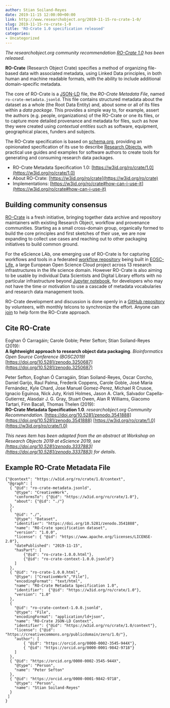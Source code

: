 ```yaml
---
author: Stian Soiland-Reyes
date: 2019-11-15 12:00:00+00:00
link: http://www.researchobject.org/2019-11-15-ro-crate-1-0/
slug: 2019-11-15-ro-crate-1-0
title: 'RO-Crate 1.0 specification released'
categories:
- Uncategorized
---
```


_The researchobject.org community recommendation [RO-Crate 1.0](https://w3id.org/ro/crate/1.0) has been released._

**RO-Crate** (Research Object Crate) specifies a method of organizing file-based data with associated metadata, using Linked Data principles, in both human and machine readable formats, with the ability to include additional domain-specific metadata.

The core of RO-Crate is a [JSON-LD](https://json-ld.org/) file, the _RO-Crate Metadata File_, named `ro-crate-metadata.jsonld`. This file contains structured metadata about the dataset as a whole (the Root Data Entity) and, about some or all of its files within a _data package_. This provides a simple way to, for example, assert the authors (e.g. people, organizations) of the RO-Crate or one its files, or to capture more detailed provenance and metadata for files, such as how they were created using _contextual entities_ such as software, equipment, geographical places, funders and subjects.

The RO-Crate specification is based on [schema.org](http://schema.org), providing an opinionated specification of its use to describe [Research Objects](http://www.researchobject.org/), with practical use guides and examples for software authors to create tools for generating and consuming research data packages.

*   RO-Crate Metadata Specification 1.0: [https://w3id.org/ro/crate/1.0](https://w3id.org/ro/crate/1.0)
*   About RO-Crate: [https://w3id.org/ro/crate](https://w3id.org/ro/crate)
*   Implementations: [https://w3id.org/ro/crate#how-can-i-use-it](https://w3id.org/ro/crate#how-can-i-use-it)

## Building community consensus

[RO-Crate](https://w3id.org/ro/crate) is a fresh initiative, bringing together data archive and repository maintainers with existing Research Object, workflow and provenance communities. Starting as a small cross-domain group, organically formed to build the core principles and first sketches of their use, we are now expanding to collect use cases and reaching out to other packaging initiatives to build common ground.

For the eScience LAb, one emerging use of RO-Crate is for capturing workflows and tools in a federated [workflow repository](https://esciencelab.org.uk/projects/eosclife/) being built in [EOSC-Life](http://www.eosc-life.eu/), a large European Open Science Cloud project across 13 research infrastructures in the life science domain. However RO-Crate is also aiming to be usable by individual Data Scientists and Digital Library efforts with no particular infrastructure beyond [Jupyter notebook](https://jupyter.org/), for developers who may not have the time or motivation to use a cascade of metadata vocabularies and research data management tools.

RO-Crate development and discussion is done openly in a [GitHub repository](https://github.com/ResearchObject/ro-crate) by volunteers, with monthly telcons to synchronize the effort. Anyone can [join](https://github.com/ResearchObject/ro-crate/issues/1) to help form the RO-Crate approach.

## Cite RO-Crate

Eoghan Ó Carragáin; Carole Goble; Peter Sefton; Stian Soiland-Reyes (2019):  
**A lightweight approach to research object data packaging**. _Bioinformatics Open Source Conference (BOSC2019)_ [https://doi.org/10.5281/zenodo.3250687](https://doi.org/10.5281/zenodo.3250687)

Peter Sefton, Eoghan Ó Carragáin, Stian Soiland-Reyes, Oscar Corcho, Daniel Garijo, Raul Palma, Frederik Coppens, Carole Goble, José María Fernández, Kyle Chard, Jose Manuel Gomez-Perez, Michael R Crusoe, Ignacio Eguinoa, Nick Juty, Kristi Holmes, Jason A. Clark, Salvador Capella-Gutierrez, Alasdair J. G. Gray, Stuart Owen, Alan R Williams, Giacomo Tartari, Finn Bacall, Thomas Thelen (2019):  
**RO-Crate Metadata Specification 1.0**. _researchobject.org Community Recommendation_. [https://doi.org/10.5281/zenodo.3541888](https://doi.org/10.5281/zenodo.3541888) [https://w3id.org/ro/crate/1.0](https://w3id.org/ro/crate/1.0)

_This news item has been adapted from the an abstract at *Workshop on Research Objects 2019* at *eScience 2019*, see [https://doi.org/10.5281/zenodo.3337883](https://doi.org/10.5281/zenodo.3337883) for details_.

## Example RO-Crate Metadata File

    {"@context": "https://w3id.org/ro/crate/1.0/context",
     "@graph": [
      { "@id": "ro-crate-metadata.jsonld",
        "@type": "CreativeWork",
        "conformsTo": {"@id": "https://w3id.org/ro/crate/1.0"},
        "about": {"@id": "./"}
      },
      {
        "@id": "./",
        "@type": "Dataset",
        "identifier": "https://doi.org/10.5281/zenodo.3541888",
        "name": "RO-Crate specification dataset",
        "version": "1.0.0",
        "license": { "@id": "https://www.apache.org/licenses/LICENSE-2.0"},
        "datePublished": "2019-11-15",
        "hasPart": [
            {"@id": "ro-crate-1.0.0.html"},
            {"@id": "ro-crate-context-1.0.0.jsonld"}
        ]
      },
      { "@id": "ro-crate-1.0.0.html",
        "@type": ["CreativeWork","File"],
        "encodingFormat": "text/html",
        "name": "RO-Crate Metadata Specification 1.0",
        "identifier":  {"@id": "https://w3id.org/ro/crate/1.0"},
        "version": "1.0"
      },
      {
        "@id": "ro-crate-context-1.0.0.jsonld",
        "@type": "File",
        "encodingFormat": "application/ld+json",
        "name": "RO-Crate JSON-LD Context",
        "identifier": {"@id": "https://w3id.org/ro/crate/1.0/context"},
        "license": {"@id": "https://creativecommons.org/publicdomain/zero/1.0/"},
        "author": [
            { "@id": "https://orcid.org/0000-0002-3545-944X"},
            { "@id": "https://orcid.org/0000-0001-9842-9718"}
        ]
      },
      { "@id": "https://orcid.org/0000-0002-3545-944X",
        "@type": "Person",
        "name": "Peter Sefton"
      },
      { "@id": "https://orcid.org/0000-0001-9842-9718",
        "@type": "Person",
        "name": "Stian Soiland-Reyes"
      }
     ]
    }


